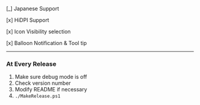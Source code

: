 [_] Japanese Support

[x] HiDPI Support

[x] Icon Visibility selection

[x] Balloon Notification & Tool tip

---

### At Every Release

1. Make sure debug mode is off
2. Check version number
3. Modify README if necessary
4. `./MakeRelease.ps1`
